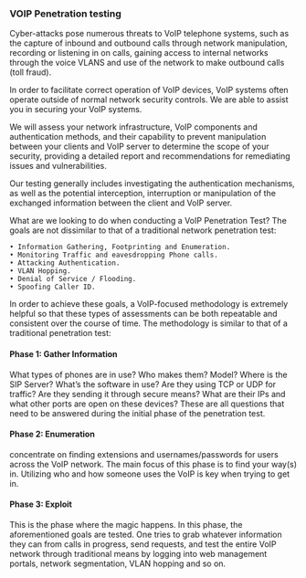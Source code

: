 ### VOIP Penetration testing

Cyber-attacks pose numerous threats to VoIP telephone systems, such as the capture of inbound and outbound calls through network manipulation, recording or listening in on calls, gaining access to internal networks through the voice VLANS and use of the network to make outbound calls (toll fraud).

In order to facilitate correct operation of VoIP devices, VoIP systems often operate outside of normal network security controls. We are able to assist you in securing your VoIP systems.

We will assess your network infrastructure, VoIP components and authentication methods, and their capability to prevent manipulation between your clients and VoIP server to determine the scope of your security, providing a detailed report and recommendations for remediating issues and vulnerabilities.

Our testing generally includes investigating the authentication mechanisms, as well as the potential interception, interruption or manipulation of the exchanged information between the client and VoIP server.

What are we looking to do when conducting a VoIP Penetration Test? The goals are not dissimilar to that of a traditional network penetration test:

	• Information Gathering, Footprinting and Enumeration.
	• Monitoring Traffic and eavesdropping Phone calls.
	• Attacking Authentication.
	• VLAN Hopping.
	• Denial of Service / Flooding.
	• Spoofing Caller ID.

In order to achieve these goals, a VoIP-focused methodology is extremely helpful so that these types of assessments can be both repeatable and consistent over the course of time. The methodology is similar to that of a traditional penetration test:

#### Phase 1: Gather Information

What types of phones are in use? Who makes them? Model? Where is the SIP Server? What’s the software in use? Are they using TCP or UDP for traffic? Are they sending it through secure means? What are their IPs and what other ports are open on these devices? These are all questions that need to be answered during the initial phase of the penetration test.

#### Phase 2: Enumeration

concentrate on finding extensions and usernames/passwords for users across the VoIP network. The main focus of this phase is to find your way(s) in. Utilizing who and how someone uses the VoIP is key when trying to get in.

#### Phase 3: Exploit

This is the phase where the magic happens. In this phase, the aforementioned goals are tested. One tries to grab whatever information they can from calls in progress, send requests, and test the entire VoIP network through traditional means by logging into web management portals, network segmentation, VLAN hopping and so on.
